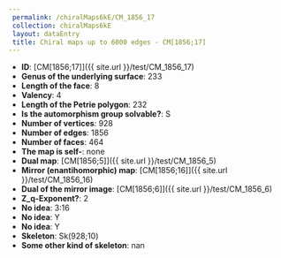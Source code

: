 ```yaml
--- 
 permalink: /chiralMaps6kE/CM_1856_17 
 collection: chiralMaps6kE
 layout: dataEntry
 title: Chiral maps up to 6000 edges - CM[1856;17]
---
```


- **ID**: [CM[1856;17]]({{ site.url }}/test/CM_1856_17)
- **Genus of the underlying surface**: 233
- **Length of the face**: 8
- **Valency**: 4
- **Length of the Petrie polygon**: 232
- **Is the automorphism group solvable?**: S
- **Number of vertices**: 928
- **Number of edges**: 1856
- **Number of faces**: 464
- **The map is self-**: none
- **Dual map**: [CM[1856;5]]({{ site.url }}/test/CM_1856_5)
- **Mirror (enantihomorphic) map**: [CM[1856;16]]({{ site.url }}/test/CM_1856_16)
- **Dual of the mirror image**: [CM[1856;6]]({{ site.url }}/test/CM_1856_6)
- **Z_q-Exponent?**: 2
- **No idea**:  3:16
- **No idea**: Y
- **No idea**: Y
- **Skeleton**: Sk(928;10)
- **Some other kind of skeleton**: nan

